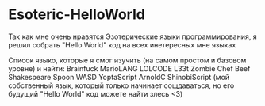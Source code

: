 # Esoteric-HelloWorld
Так как мне очень нравятся Эзотерические языки программирования, я решил собрать "Hello World" код на всех инетересных мне языках 

Список языко, которые я смог изучить (на самом простом и базовом уровне) и найти: 
    Brainfuck
    MarioLANG
    LOLCODE
    L33t
    Zombie
    Chef
    Beef
    Shakespeare
    Spoon
    WASD
    YoptaScript
    ArnoldC
    ShinobiScript (мой собственный язык, который только начинает сощдаваться, но его будущий "Hello World" код можете найти злесь <3)
